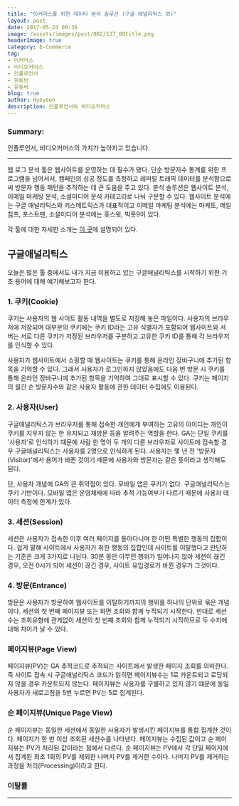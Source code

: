 ```yaml
---
title: "이커머스를 위한 데이터 분석 솔루션 (구글 애널리틱스 외)"
layout: post
date: 2017-05-24 09:38
image: /assets/images/post/002/137_00title.png
headerImage: true
category: E-Commerce
tag:
- 이커머스
- 비디오커머스
- 인플루언서
- 유튜브
- 유튜버
blog: true
author: Hyeyeon
description: 인플루언서와 비디오커머스
---
```


### Summary:

인플루언서, 비디오커머스의 가치가 높아지고 있습니다.

---

웹 로그 분석 툴은 웹사이트를 운영하는 데 필수가 됐다. 단순 방문자수 통계를 위한 프로그램을 넘어서서, 캠페인의 성공 정도를 측정하고 레퍼럴 트래픽 데이터를 분석함으로써 방문자 행동 패턴을 추적하는 데 큰 도움을 주고 있다. 분석 솔루션은 웹사이트 분석, 이메일 마케팅 분석, 소셜미디어 분석 카테고리로 나눠 구분할 수 있다. 웹사이트 분석에는 구글 애널리틱스와 키스메트릭스가 대표적이고 이메일 마케팅 분석에는 마케토, 메일침프, 포스트맨, 소설미디어 분석에는 훗스윗, 빅풋9이 있다.

각 툴에 대한 자세한 소개는 [이 곳](http://www.thedigitalmkt.com/analystics_solution_10/)에 설명되어 있다.

## 구글애널리틱스

오늘은 많은 툴 중에서도 내가 지금 이용하고 있는 구글애널리틱스를 시작하기 위한 기초 용어에 대해 얘기해보고자 한다.

### 1. 쿠키(Cookie)

쿠키는 사용자의 웹 사이트 활동 내역을 별도로 저장해 놓은 파일이다. 사용자의 브라우저에 저장되며 대부분의 쿠키에는 쿠키 ID라는 고유 식별자가 포함되어 웹사이트와 서버는 서로 다른 쿠키가 저장된 브라우저를 구분하고 고유한 쿠키 ID를 통해 각 브라우저를 인식할 수 있다.

사용자가 웹사이트에서 쇼핑할 때 웹사이트는 쿠키를 통해 온라인 장바구니에 추가된 항목을 기억할 수 있다. 그래서 사용자가 로그인하지 않았음에도 다음 번 방문 시 쿠키를 통해 온라인 장바구니에 추가된 항목을 기억하여 그대로 표시할 수 있다. 쿠키는 페이지의 월간 순 방문자수와 같은 사용자 활동에 관한 데이터 수집에도 이용된다.

### 2. 사용자(User)

구글애널리틱스가 브라우저를 통해 접속한 개인에게 부여하는 고유의 아이디는 개인이 쿠키를 지우지 않는 한 유지되고 재방문 등을 알려주는 역할을 한다. GA는 단일 쿠키를 '사용자'로 인식하기 때문에 사람 한 명이 두 개의 다른 브라우저로 사이트에 접속할 경우 구글애널리틱스는 사용자를 2명으로 인식하게 된다. 사용자는 몇 년 전 '방문자(Visitor)'에서 용어가 바뀐 것이기 때문에 사용자와 방문자는 같은 뜻이라고 생각해도 된다.

단, 사용자 개념에 GA의 큰 취약점이 있다. 모바일 앱은 쿠키가 없다. 구글애널리틱스는 쿠키 기반이다. 모바일 앱은 운영체제에 따라 추적 가능여부가 다르기 때문에 사용자 데이터 측정에 한계가 있다.

### 3. 세션(Session)

세션은 사용자가 접속한 이후 여러 페이지를 돌아다니며 한 어떤 특별한 행동의 집합이다. 쉽게 말해 사이트에서 사용자가 취한 행동의 집합인데 사이트를 이탈했다고 판단하는 기준은 크게 3가지로 나뉜다. 30분 동안 아무런 행위가 일어나지 않아 세션이 끊긴 경우, 오전 0시가 되어 세션이 끊긴 경우, 사이트 유입경로가 바뀐 경우가 그것이다.

### 4. 방문(Entrance)

방문은 사용자가 방문하여 웹사이트를 이탈하기까지의 행위를 하나의 단위로 묶은 개념이다. 세션의 첫 번째 페이지뷰 또는 화면 조회와 함께 누적되기 시작한다. 반대로 세션수는 조회유형에 관게없이 세션의 첫 번째 조회와 함께 누적되기 시작하므로 두 수치에 대해 차이가 날 수 있다.

### 페이지뷰(Page View)

페이지뷰(PV)는 GA 추적코드로 추적되는 사이트에서 발생한 페이지 조회를 의미한다. 즉 사이트 접속 시 구글애널리틱스 코드가 읽히면 페이지뷰수는 1로 카운트되고 로딩되지 않을 경우 카운트되지 않는다. 페이지뷰는 사용자를 구별하고 있지 않기 떄문에 동일 사용자가 새로고침을 5번 누르면 PV는 5로 집계된다.

### 순 페이지뷰(Unique Page View)

순 페이지뷰는 동일한 세션에서 동일한 사용자가 발생시킨 페이지뷰를 통합 집계한 것이다. 페이지가 한 번 이상 조회된 세션수를 나타낸다. 페이지뷰는 수집된 값이고 순 페이지뷰는 PV가 처리된 값이라는 점에서 다르다. 순 페이지뷰는 PV에서 각 단일 페이지에서 집계된 최초 1회의 PV를 제외한 나머지 PV를 제거한 수이다. 나머지 PV를 제거하는 과정을 처리(Processing)이라고 한다.

### 이탈률





---
